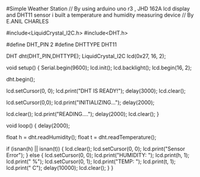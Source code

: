 #Simple Weather Station
// By using arduino uno r3 , JHD 162A lcd display and DHT11 sensor i built a temperature and humidity measuring  device 
// By E.ANIL CHARLES

#include<LiquidCrystal_I2C.h>
#include<DHT.h>

#define DHT_PIN 2
#define DHTTYPE DHT11

DHT dht(DHT_PIN,DHTTYPE);
LiquidCrystal_I2C lcd(0x27, 16, 2);

void setup() {
  Serial.begin(9600);
  lcd.init();
  lcd.backlight();
  lcd.begin(16, 2);

  dht.begin();

  lcd.setCursor(0, 0);
  lcd.print("DHT IS READY!");
  delay(3000);
  lcd.clear();

  lcd.setCursor(0,0);
  lcd.print("INITIALIZING...");
  delay(2000);

  lcd.clear();
  lcd.print("READING....");
  delay(2000);
  lcd.clear();
}

void loop() {
  delay(2000);
 
  float h = dht.readHumidity();
  float t = dht.readTemperature();

  if (isnan(h) || isnan(t)) {
    lcd.clear();
    lcd.setCursor(0, 0);
    lcd.print("Sensor Error");
  } else 
  {
   lcd.setCursor(0, 0);
   lcd.print("HUMIDITY: ");
   lcd.print(h, 1);
   lcd.print(" %");
   lcd.setCursor(0, 1);
   lcd.print("TEMP: ");
   lcd.print(t, 1);
   lcd.print(" C");
   delay(10000);
   lcd.clear();
  }
} 



